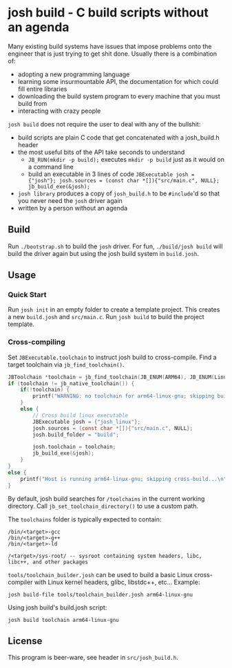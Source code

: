 # josh build - C build scripts without an agenda

Many existing build systems have issues that impose problems onto the engineer that is just trying to get shit done.
Usually there is a combination of:
 * adopting a new programming language
 * learning some insurmountable API, the documentation for which could fill entire libraries
 * downloading the build system program to every machine that you must build from
 * interacting with crazy people

`josh build` does not require the user to deal with any of the bullshit:
  * build scripts are plain C code that get concatenated with a josh_build.h header
  * the most useful bits of the API take seconds to understand
    * `JB_RUN(mkdir -p build);` executes `mkdir -p build` just as it would on a command line
    * build an executable in 3 lines of code `JBExecutable josh = {"josh"}; josh.sources = (const char *[]){"src/main.c", NULL}; jb_build_exe(&josh);`
  * `josh library` produces a copy of `josh_build.h` to be `#include`'d so that you never need the `josh` driver again
  * written by a person without an agenda

## Build

Run `./bootstrap.sh` to build the `josh` driver. For fun, `./build/josh build` will build the driver again but using the josh build system in `build.josh`.

## Usage

### Quick Start

Run `josh init` in an empty folder to create a template project. This creates a new `build.josh` and `src/main.c`. Run `josh build` to build the project template.

### Cross-compiling

Set `JBExecutable.toolchain` to instruct josh build to cross-compile. Find a target toolchain via `jb_find_toolchain()`.


```c
JBToolchain *toolchain = jb_find_toolchain(JB_ENUM(ARM64), JB_ENUM(Linux), JB_ENUM(GNU));
if (toolchain != jb_native_toolchain()) {
    if(!toolchain) {
        printf("WARNING: no toolchain for arm64-linux-gnu; skipping build...\n");
    }
    else {
        // Cross build linux executable
        JBExecutable josh = {"josh_linux"};
        josh.sources = (const char *[]){"src/main.c", NULL};
        josh.build_folder = "build";

        josh.toolchain = toolchain;
        jb_build_exe(&josh);
    }
}
else {
    printf("Host is running arm64-linux-gnu; skipping cross-build...\n");
}
```

By default, josh build searches for `/toolchains` in the current working directory. Call `jb_set_toolchain_directory()` to use a custom path.

The `toolchains` folder is typically expected to contain:
```
/bin/<target>-gcc
/bin/<target>-g++
/bin/<target>-ld

/<target>/sys-root/ -- sysroot containing system headers, libc, libc++, and other packages
```

`tools/toolchain_builder.josh` can be used to build a basic Linux cross-compiler with Linux kernel headers, glibc, libstdc++, etc...
Example:
```
josh build-file tools/toolchain_builder.josh arm64-linux-gnu
```
Using josh build's build.josh script:
```
josh build toolchain arm64-linux-gnu
```

## License

This program is beer-ware, see header in `src/josh_build.h`.
